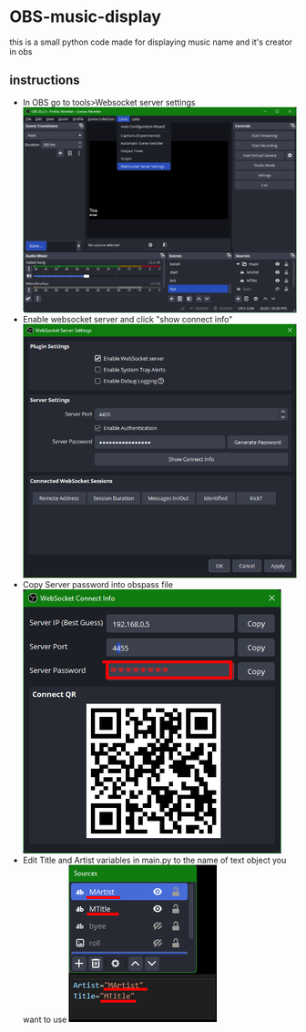 # OBS-music-display
this is a small python code made for displaying music name and it's creator in obs
## instructions
- In OBS go to tools>Websocket server settings
![tools/websocket](images/image.png)
- Enable websocket server and click "show connect info"
![enable](images/image-1.png)
- Copy Server password into obspass file
![copy](images/image-2.png)
- Edit Title and Artist variables in main.py to the name of text object you want to use
![choose textobject](images/image-3.png)